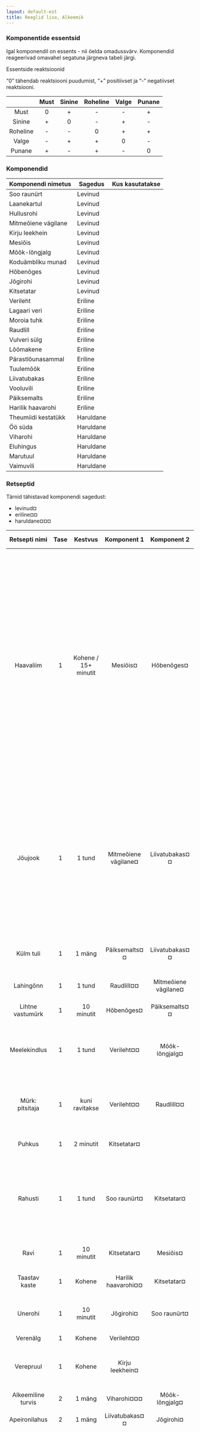 ```yaml
---
layout: default-est
title: Reeglid lisa, Alkeemik
---
```

### Komponentide essentsid

Igal komponendil on essents - nii öelda omadussvärv. Komponendid reageerivad omavahel segatuna järgneva tabeli järgi.

Essentside reaktsioonid

“0” tähendab reaktsiooni puudumist, “+” positiivset ja “-” negatiivset reaktsiooni.

|        | Must | Sinine | Roheline | Valge | Punane |
|:------:|:----:|:------:|:--------:|:-----:|:------:|
|Must    |0     |+       |-         |-      |+       |
|Sinine  |+     |0       |-         |+      |-       |
|Roheline|-     |-       |0         |+      |+       |
|Valge   |-     |+       |+         |0      |-       |
|Punane  |+     |-       |+         |-      |0       |

### Komponendid

| Komponendi nimetus | Sagedus  | Kus kasutatakse |
| ------------------ | -------- | --------------- |
|Soo raunürt         | Levinud  |                 |
|Laanekartul         | Levinud  |                 |
|Hullusrohi          | Levinud  |                 |
|Mitmeõiene vägilane | Levinud  |                 |
|Kirju leekhein      | Levinud  |                 |
|Mesiõis             | Levinud  |                 |
|Mõõk-lõngjalg       | Levinud  |                 |
|Koduämbliku munad   | Levinud  |                 |
|Hõbenõges           | Levinud  |                 |
|Jõgirohi            | Levinud  |                 |
|Kitsetatar          | Levinud  |                 |
|Verileht            | Eriline  |                 |
|Lagaari veri        | Eriline  |                 |
|Moroia tuhk         | Eriline  |                 |
|Raudlill            | Eriline  |                 |
|Vulveri sülg        | Eriline  |                 |
|Lõõmakene           | Eriline  |                 |
|Pärastlõunasammal   | Eriline  |                 |
|Tuulemõõk           | Eriline  |                 |
|Liivatubakas        | Eriline  |                 |
|Vooluvili           | Eriline  |                 |
|Päiksemalts         | Eriline  |                 |
|Harilik haavarohi   | Eriline  |                 |
|Theumiidi kestatükk | Haruldane|                 |
|Öö süda             | Haruldane|                 |
|Viharohi            | Haruldane|                 |
|Eluhingus           | Haruldane|                 |
|Marutuul            | Haruldane|                 |
|Vaimuvili           | Haruldane|                 |

### Retseptid

Tärnid tähistavad komponendi sagedust: 
* levinud¤
* eriline¤¤
* haruldane¤¤¤

| Retsepti nimi    | Tase | Kestvus            | Komponent 1          | Komponent 2        | Komponent 3       | Komponent 4 | Toime |
|:----------------:|:----:|:------------------:|:--------------------:|:------------------:|:-----------------:|:-----------:| ----- |
|Haavaliim         |1     |Kohene / 15+ minutit|Mesiõis¤              |Hõbenõges¤          |                   |             |Välispidine. Haavaliim asetatakse lahtistele haavadele ja vigastustele, mis sulguvad 15 minuti jooksul, ning tegelane taastab 1 elupunkti. Mitte-moroiast alenti läheb suremas seisundist kurnatud seisundisse. Moroial hakkavad pärast haavaliimi kasutamist taastuma elupunktid kiirusega 1 elupunkt 15 minuti jooksul. Efekt kehtib seni, kuniks moroia kaotab uuesti elupunkti või moroia elupunktide arv on saavutanud maksimaalse võimaliku. Moroia, kes on taastanud vähemalt 1 elupunkti, läheb tervesse seisundisse.|
|Jõujook           |1     |1 tund              |Mitmeõiene vägilane¤  |Liivatubakas¤¤      |                   |             |Tegelane saab kestvuse ajaks oskuse Üleloomulik jõud - pruulise tarvitaja mõjutamiseks käsivõitlusefektidega peab tegelane omama üleloomuliku jõu oskust. Vastasel juhul pruulise tarbija ignoreerib kõiki käsivõitlusefekte. Pruulist tarbinut ei saa mittemaagiliselt kammitseda. Samuti võib pruulist tarbinu kanda üht tegelast seda reaalselt tegemata.|
|Külm tuli         |1     |1 mäng              |Päiksemalts¤¤         |Liivatubakas¤¤      |                   |             |Tegelane loob külma valgusallika (OG: keemiline valguspulk või pisike taskulamp).|
|Lahingõnn         |1     |1 tund              |Raudlill¤¤            |Mitmeõiene vägilane¤|                   |             |Tegelane saab 1 maagilise elupunkti lisaks.|
|Lihtne vastumürk  |1     |10 minutit          |Hõbenõges¤            |Päiksemalts¤¤       |                   |             |Kestvuse lõppedes eemaldab tegelaselt mürgitatud seisundi.|
|Meelekindlus      |1     |1 tund              |Verileht¤¤            |Mõõk-lõngjalg¤      |                   |             |Tegelane ei saa seisundit väsinud kogu pruulise kestvuse aja. Meelekindluse mõju all olevat tegelast ei ole võimalik piinata.|
|Mürk: pitsitaja   |1     |kuni ravitakse      |Verileht¤¤            |Raudlill¤¤          |                   |             |Tegelane langeb mürgitatud seisundisse, mis põhjustab kurnatuse, kuniks mürgitatud seisund on eemaldatud.|
|Puhkus            |1     |2 minutit           |Kitsetatar¤           |                    |                   |             |Kestvuse lõppedes eemaldab tegelaselt väsinud seisundi.|
|Rahusti           |1     |1 tund              |Soo raunürt¤          |Kitsetatar¤         |                   |             |Tegelane muutub rahulikuks, peatab paanikahood ja ärevuse. Rahustit tarbinud vulver ei raevu, samuti pole rahustit tarbinud sõdalane võimeline kestvuse ajal sõjaraevu omadust kasutama.|
|Ravi              |1     |10 minutit          |Kitsetatar¤           |Mesiõis¤            |                   |             |Kestvuse lõppedes eemaldab tegelaselt haige seisundi.|
|Taastav kaste     |1     |Kohene              |Harilik haavarohi¤¤   |Kitsetatar¤         |                   |             |Tegelase baasseisund paraneb 1 võrra ja ta taastab 1 elupunkti.|
|Unerohi           |1     |10 minutit          |Jõgirohi¤             |Soo raunürt¤        |                   |             |Tegelane langeb uimastatud seisundisse pruulise kestvuse ajaks.|
|Verenälg          |1     |Kohene              |Verileht¤¤            |                    |                   |             |Kutsub lagaaris esile vereiha.|
|Verepruul         |1     |Kohene              |Kirju leekhein¤       |                    |                   |             |Rahuldab vereihas lagaari vereiha nagu ta oleks kasutanud oskust lagaari suudlus.|
|Alkeemiline turvis|2     |1 mäng              |Viharohi¤¤¤           |Mõõk-lõngjalg¤      |Raudlill¤¤         |Päiksemalts¤¤|Jooja saab 2 maagilist turvisepunkti.|
|Apeironilahus     |2     |1 mäng              |Liivatubakas¤¤        |Jõgirohi¤           |Vooluvili¤¤        |             |Välispidine. |
|Elav hape         |2     |Kohene              |Vulveri sülg¤¤        |Soo raunürt¤        |Kirju leekhein¤    |             |Elav hape piinab ohvrit. Toimib nagu kelmi oskus piinamine. Piinaja viskab münti, kui tuleb ”kiri” saab ta esitada ühe jah-ei küsimuse, millele piinatav peab ausalt vastama. Kui tuleb “kull”, kaotab piinatav ühe elupunkti ja piinaja võib piinamist jätkata, kui ohver on veel teadvusel.|
|Elemendikilp      |2     |1 tund              |Theumiidi kestatükk¤¤¤|Viharohi¤¤¤         |Koduämbliku munad¤¤|Kitsetatar¤  |Pruulise manustaja on immuunne vastava elemendi theumiidi sortsikunstile, kelle kestast tükk pärineb. Samuti ei mõjuta teda oskus elementaallöök. Pärast pruulise kestvuse lõppemist on tegelane väsinud.|
|Kivistaja         |2     |5 minutit           |Koduämbliku munad¤¤   |Soo raunürt¤        |Soo raunürt¤       |Laanekartul¤ |Pruulise manustaja keha kattub kivikoorikuga. Ta ei saa ennast liigutada ning ei taju maailma väljaspool koorikut. Ta on immuunne kõikidele mõjutustele. Ei kaota elupunkte, turvisepunkte.|
|Leonte tuli       |2     |Eriline             |Lõõmakene¤¤           |Kirju leekhein¤     |Salajane komponent |             |Pruulis toimib kui viskeloits, mis tekitab 1 kahjustuse, mis eirab turvist. Leonte tule retsept on Impeeriumi saladus. (Omandatav 2. taseme oskuse Leonte tuli valimisel, ainult Impeeriumile.)|
|Muukiv möga       |2     |Kohene              |Liivatubakas¤¤        |Vooluvili¤¤         |Tuulemõõk¤¤        |             |Välispidine. Avab ühe luku nagu kelmi lukumeister II oskusega.|
|Peitepruulis      |2     |1 mäng              |Liivatubakas¤¤        |Lagaari veri¤¤      |Hõbenõges¤         |             |Peitepruulist valmistades valib alkeemik ühe 1. taseme pruulise. Peitepruulis lõhnab ja näeb välja nagu antud pruulis, on eristamatu. Peitepruulisesse on võimalik segada teine alkeemiline pruulis. Tegelane, kes tarvitab peitepruulist, arvab, et tegu on vastava 1. taseme pruulisega, kuid tegelikult ilmneb peidetud pruulise mõju.|
|Ravijook          |2     |1 minut             |Kitsetatar¤           |Harilik haavarohi¤  |Päiksemalts¤       |Päiksemalts¤¤|Pärast kestvuse lõppemist taastuvad kõik jooja elupunktid, ning ta saab seisundi terve.|
|Theumiidi avitaja |2     |Kohene              |Tuulemõõk¤¤           |Päiksemalts¤¤       |Mesiõis¤           |Mesiõis¤     |Theumiit läheb seisundisse terve.|